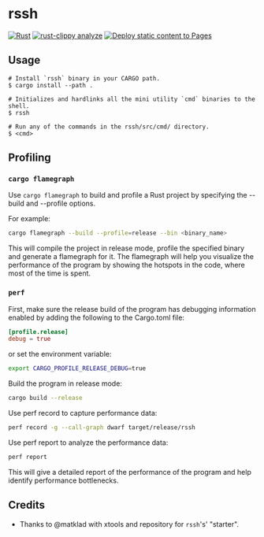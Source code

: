 # rssh

[![Rust](https://github.com/lloydlobo/rssh/actions/workflows/ci.yml/badge.svg)](https://github.com/lloydlobo/rssh/actions/workflows/ci.yml)
[![rust-clippy analyze](https://github.com/lloydlobo/rssh/actions/workflows/rust-clippy.yml/badge.svg)](https://github.com/lloydlobo/rssh/actions/workflows/rust-clippy.yml)
[![Deploy static content to Pages](https://github.com/lloydlobo/rssh/actions/workflows/static.yml/badge.svg)](https://github.com/lloydlobo/rssh/actions/workflows/static.yml)

## Usage

```shell
# Install `rssh` binary in your CARGO path.
$ cargo install --path .

# Initializes and hardlinks all the mini utility `cmd` binaries to the shell.
$ rssh

# Run any of the commands in the rssh/src/cmd/ directory.
$ <cmd>
```

## Profiling

### `cargo flamegraph`

Use `cargo flamegraph` to build and profile a Rust project by specifying the --build and --profile options.

For example:

```sh
cargo flamegraph --build --profile=release --bin <binary_name>
```

This will compile the project in release mode, profile the specified binary and generate a flamegraph for it.
The flamegraph will help you visualize the performance of the program by showing the hotspots in the code, where most of the time is spent.

### `perf`

First, make sure the release build of the program has debugging information enabled by adding the following to the Cargo.toml file:

```toml
[profile.release]
debug = true
```

or set the environment variable:

```sh
export CARGO_PROFILE_RELEASE_DEBUG=true
```

Build the program in release mode:

```sh
cargo build --release
```

Use perf record to capture performance data:

```sh
perf record -g --call-graph dwarf target/release/rssh
```

Use perf report to analyze the performance data:

```sh
perf report
```

This will give a detailed report of the performance of the program and help identify performance bottlenecks.

## Credits

- Thanks to @matklad with xtools and repository for `rssh`'s' "starter".
